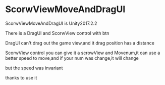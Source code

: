 # ScorwViewMoveAndDragUI
ScorwViewMoveAndDragUI is Unity2017.2.2

There is a DragUI and ScorwView control with btn

DragUI can't drag out the game view,and it drag position has a distance

ScorwView control you can give it a scrowView and Movenum,it can use a better speed to move,and if your num was change,it will change

but the speed was invariant 

thanks to use it
